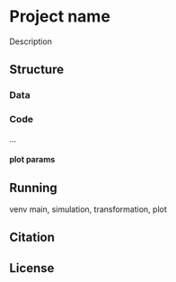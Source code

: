 # Project name

Description

## Structure
### Data
### Code
...
#### plot params

## Running
venv
main, simulation, transformation, plot

## Citation
## License